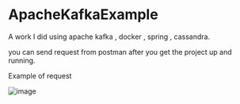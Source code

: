 # ApacheKafkaExample
A work I did using apache kafka , docker , spring , cassandra.

you can send request from postman after you get the project up and running.

Example of request 

![image](https://user-images.githubusercontent.com/88594790/206647655-14948aef-4ba5-4c00-8f48-0aa97d4c3384.png)

